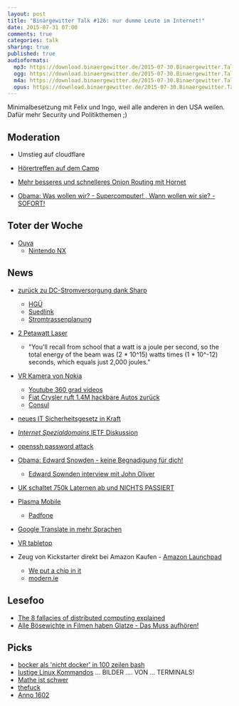 ```yaml
---
layout: post
title: "Binärgewitter Talk #126: nur dumme Leute im Internet!"
date: 2015-07-31 07:00
comments: true
categories: talk
sharing: true
published: true
audioformats:
  mp3: https://download.binaergewitter.de/2015-07-30.Binaergewitter.Talk.126.mp3
  ogg: https://download.binaergewitter.de/2015-07-30.Binaergewitter.Talk.126.ogg
  m4a: https://download.binaergewitter.de/2015-07-30.Binaergewitter.Talk.126.m4a
  opus: https://download.binaergewitter.de/2015-07-30.Binaergewitter.Talk.126.opus
---
```

Minimalbesetzung mit Felix und Ingo, weil alle anderen in den USA weilen. Dafür mehr Security und Politikthemen ;)

## Moderation
- Umstieg auf cloudflare
- [Hörertreffen auf dem Camp](http://l33tname.github.io/BinaergewitterHoerertreffen/index.html)

- [Mehr besseres und schnelleres Onion Routing mit Hornet](http://arstechnica.com/information-technology/2015/07/researchers-claim-theyve-developed-a-better-faster-tor/)
- [Obama: Was wollen wir? - Supercomputer! , Wann wollen wir sie? - SOFORT!](http://www.heise.de/newsticker/meldung/Obama-verlangt-schnellere-Entwicklung-von-Exaflop-Supercomputern-2765697.html)

## Toter der Woche
- [Ouya](http://www.pro-linux.de/news/1/22575/ouya-razer-uebernimmt-software.html)
  - [Nintendo NX](http://www.techradar.com/news/gaming/nintendo-nx-release-date-news-and-rumors-1289401)

## News

- [zurück zu DC-Stromversorgung dank Sharp](http://hardware.slashdot.org/story/15/07/30/0221235/sharp-announces-sales-of-dc-powered-air-conditioner-other-products-to-follow)
  * [HGÜ](https://de.wikipedia.org/wiki/Hochspannungs-Gleichstrom-%C3%9Cbertragung)
  * [Suedlink](https://de.wikipedia.org/wiki/S%C3%BCdlink)
  * [Stromtrassenplanung](https://upload.wikimedia.org/wikipedia/commons/d/d2/Karte_BBPlG-Vorhaben.png)
- [2 Petawatt Laser](http://www.theregister.co.uk/2015/07/29/japanese_boffins_fire_off_recordbreaking_2_quadrillionwatt_laser/)
     * "You'll recall from school that a watt is a joule per second, so the  total energy of the beam was (2 * 10^15) watts times (1 * 10^-12)  seconds, which equals just 2,000 joules."
- [VR Kamera von Nokia](http://www.gulli.com/news/26347-nokia-stellt-virtual-reality-kamera-ozo-vor-2015-07-30)
    * [](http://stargate.wikia.com/wiki/Kino)
    [Youtube 360 grad videos](http://www.heise.de/newsticker/meldung/Rundumblick-YouTube-unterstuetzt-360-Videos-2574937.html)
    * [Fiat Crysler ruft 1.4M hackbare Autos zurück](https://www.washingtonpost.com/blogs/the-switch/wp/2015/07/24/fiat-recalls-1-4-million-cars-vulnerable-of-being-hacked/)
    * [Consul](https://www.consul.io/)

- [neues IT Sicherheitsgesetz in Kraft](http://www.heise.de/newsticker/meldung/IT-Sicherheitsgesetz-tritt-in-Kraft-2762518.html)
- [*Internet Spezialdomains* IETF Diskussion](http://www.heise.de/newsticker/meldung/Internet-Spezialdomains-IETF-streitet-um-onion-gnu-und-andere-Technik-Domains-2761855.html)
- [openssh password attack](https://nakedsecurity.sophos.com/2015/07/23/openssh-password-guessing-attacks-may-be-10000-times-easier-than-you-thought/)

- [Obama: Edward Snowden - keine Begnadigung für dich!]()
  * [Edward Sownden interview mit John Oliver](http://www.wired.com/2015/04/john-oliver-edward-snowden-dick-pics/)
- [UK schaltet 750k Laternen ab und NICHTS PASSIERT](http://tech.slashdot.org/story/15/07/30/150231/britain-shuts-off-750000-streetlights-with-no-impact-on-crime-or-crashes)

- [Plasma Mobile](http://www.heise.de/newsticker/meldung/Plasma-Mobile-bringt-KDE-5-aufs-Smartphone-2763073.html)
  * [Padfone](https://www.youtube.com/watch?v=Z2ANnpHnUrc)
- [Google Translate in mehr Sprachen](http://www.heise.de/newsticker/meldung/Google-Uebersetzer-Livebild-Uebersetzung-fuer-20-weitere-Sprachen-2765602.html)
- [VR tabletop](http://www.theverge.com/2015/7/24/9002867/altspace-virtual-reality-social-network-tabletop-gaming)

- Zeug von Kickstarter direkt bei Amazon Kaufen - [Amazon Launchpad](http://www.amazon.com/b/ref=amb_link_438506942_2?_encoding=UTF8&ie=UTF8&node=12034488011&pf_rd_m=ATVPDKIKX0DER&pf_rd_s=detail-ilm&pf_rd_r=1EDVGTTEYX2KPA0NH33R&pf_rd_t=201&pf_rd_p=2150693922&pf_rd_i=B00X98OMKE)
  * [We put a chip in it](http://weputachipinit.tumblr.com/)
  * [modern.ie](http://dev.modern.ie/tools/vms/linux/)

## Lesefoo

- [The 8 fallacies of distributed computing explained](http://www.rgoarchitects.com/Files/fallacies.pdf)
- [Alle Bösewichte in Filmen haben Glatze - Das Muss aufhören!](http://www.independent.co.uk/arts-entertainment/films/news/bald-man-calls-for-hollywood-to-stop-portraying-the-bald-as-evil-10417984.html)


## Picks
- [bocker als 'nicht docker' in 100 zeilen bash](https://github.com/p8952/bocker)
- [lustige Linux Kommandos](http://www.tecmint.com/20-funny-commands-of-linux-or-linux-is-fun-in-terminal/) ... BILDER .... VON ... TERMINALS!
- [Mathe ist schwer](https://imgur.com/gallery/KgsYK)
- [thefuck](https://github.com/nvbn/thefuck)
- [Anno 1602](http://www.gog.com/game/anno_1602_ad)
